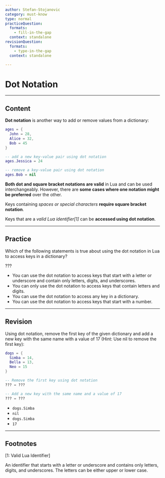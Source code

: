 ```yaml
---
author: Stefan-Stojanovic
category: must-know
type: normal
practiceQuestion:
  formats:
    - fill-in-the-gap
  context: standalone
revisionQuestion:
  formats:
    - type-in-the-gap
  context: standalone

---
```


# Dot Notation

---
## Content

**Dot notation** is another way to add or remove values from a dictionary:
```lua
ages = {
  John = 28,
  Alice = 32,
  Bob = 45
}

-- add a new key-value pair using dot notation
ages.Jessica = 24

-- remove a key-value pair using dot notation
ages.Bob = nil
```

**Both dot and square bracket notations are valid** in Lua and can be used interchangeably. However, there are **some cases where one notation might be preferred** over the other. 

Keys containing *spaces or special characters* **require square bracket notation**.

Keys that are a *valid Lua identifier[1]* can be **accessed using dot notation**.


---
## Practice

Which of the following statements is true about using the dot notation in Lua to access keys in a dictionary?

???

- You can use the dot notation to access keys that start with a letter or underscore and contain only letters, digits, and underscores.
- You can only use the dot notation to access keys that contain letters and digits.
- You can use the dot notation to access any key in a dictionary.
- You can use the dot notation to access keys that start with a number.

---
## Revision

Using dot notation, remove the first key of the given dictionary and add a new key with the same name with a value of 17 (Hint: Use nil to remove the first key):
```lua
dogs = {
  Simba = 14,
  Bella = 13,
  Neo = 15
}

-- Remove the first key using dot notation
??? = ???

-- Add a new key with the same name and a value of 17
??? = ???
```

- `dogs.Simba`
- `nil`
- `dogs.Simba`
- `17`

---

## Footnotes

[1: Valid Lua Identifier]

An identifier that starts with a letter or underscore and contains only letters, digits, and underscores. The letters can be either upper or lower case.
